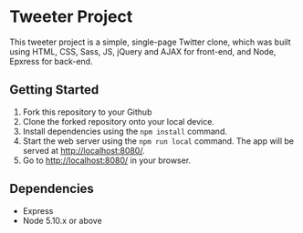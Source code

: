 # Tweeter Project

This tweeter project is a simple, single-page Twitter clone, which was built using HTML, CSS, Sass, JS, jQuery and AJAX for front-end, and Node, Epxress for back-end. 

## Getting Started

1. Fork this repository to your Github
2. Clone the forked repository onto your local device.
3. Install dependencies using the `npm install` command.
3. Start the web server using the `npm run local` command. The app will be served at <http://localhost:8080/>.
4. Go to <http://localhost:8080/> in your browser.

## Dependencies

- Express
- Node 5.10.x or above
